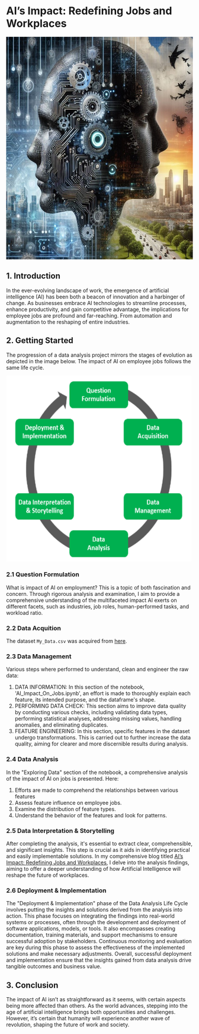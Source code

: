 # AI’s Impact: Redefining Jobs and Workplaces
<img src="images/AI_vs_Human.jpg" alt="Example Image" height="600" width="700"/>

## 1. Introduction
In the ever-evolving landscape of work, the emergence of artificial intelligence (AI) has been both a beacon of innovation and a harbinger of change. As businesses embrace AI technologies to streamline processes, enhance productivity, and gain competitive advantage, the implications for employee jobs are profound and far-reaching. From automation and augmentation to the reshaping of entire industries.

## 2. Getting Started
The progression of a data analysis project mirrors the stages of evolution as depicted in the image below. The impact of AI on employee jobs follows the same life cycle.

<img src="images/DA-Life-Cycle.png" alt="Example Image" height="500" width="500"/>

### 2.1 Question Formulation
What is impact of AI on employment? This is a topic of both fascination and concern. Through rigorous analysis and examination, I aim to provide a comprehensive understanding of the multifaceted impact AI exerts on different facets, such as industries, job roles, human-performed tasks, and workload ratio.

### 2.2 Data Acquition
The dataset `My_Data.csv` was acquired from [here](https://www.kaggle.com/datasets/manavgupta92/from-data-entry-to-ceo-the-ai-job-threat-index).

### 2.3 Data Management
Various steps where performed to understand, clean and engineer the raw data:
1. DATA INFORMATION: In this section of the notebook, 'AI_Impact_On_Jobs.ipynb', an effort is made to thoroughly explain each feature, its intended purpose, and the dataframe's shape.
2. PERFORMING DATA CHECK: This section aims to improve data quality by conducting various checks, including validating data types, performing statistical analyses, addressing missing values, handling anomalies, and eliminating duplicates.
3. FEATURE ENGINEERING: In this section, specific features in the dataset undergo transformations. This is carried out to further increase the data quality, aiming for clearer and more discernible results during analysis.

### 2.4 Data Analysis
In the "Exploring Data" section of the notebook, a comprehensive analysis of the impact of AI on jobs is presented. Here:
1. Efforts are made to comprehend the relationships between various features
2. Assess feature influence on employee jobs.
3. Examine the distribution of feature types.
4. Understand the behavior of the features and look for patterns.

### 2.5 Data Interpretation & Storytelling
After completing the analysis, it's essential to extract clear, comprehensible, and significant insights. This step is crucial as it aids in identifying practical and easily implementable solutions. In my comprehensive blog titled [AI’s Impact: Redefining Jobs and Workplaces](https://medium.com/@yashu.chauhan1909/7a754e63ab62), I delve into the analysis findings, aiming to offer a deeper understanding of how Artificial Intelligence will reshape the future of workplaces.

### 2.6 Deployment & Implementation
The "Deployment & Implementation" phase of the Data Analysis Life Cycle involves putting the insights and solutions derived from the analysis into action. This phase focuses on integrating the findings into real-world systems or processes, often through the development and deployment of software applications, models, or tools. It also encompasses creating documentation, training materials, and support mechanisms to ensure successful adoption by stakeholders. Continuous monitoring and evaluation are key during this phase to assess the effectiveness of the implemented solutions and make necessary adjustments. Overall, successful deployment and implementation ensure that the insights gained from data analysis drive tangible outcomes and business value.

## 3. Conclusion
The impact of AI isn’t as straightforward as it seems, with certain aspects being more affected than others. As the world advances, stepping into the age of artificial intelligence brings both opportunities and challenges. However, it’s certain that humanity will experience another wave of revolution, shaping the future of work and society.
